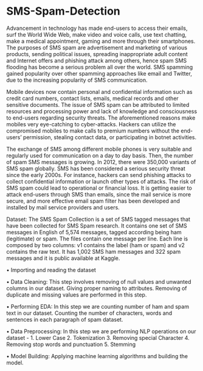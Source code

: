 # SMS-Spam-Detection

Advancement in technology has made end-users to access their emails, surf the World Wide Web, make video and voice calls, use text chatting, make a medical appointment, gaming and more through their smartphones. The purposes of SMS spam are advertisement and marketing of various products, sending political issues, spreading inappropriate adult content and Internet offers and phishing attack among others, hence spam SMS flooding has become a serious problem all over the world. SMS spamming gained popularity over other spamming approaches like email and Twitter, due to the increasing popularity of SMS communication.

Mobile devices now contain personal and confidential information such as credit card numbers, contact lists, emails, medical records and other sensitive documents. The issue of SMS spam can be attributed to limited resources and processing power and lack of knowledge and consciousness to end-users regarding security threats. The aforementioned reasons make mobiles very eye-catching to cyber-attacks. Hackers can utilize the compromised mobiles to make calls to premium numbers without the end-users’ permission, stealing contact data, or participating in botnet activities.

The exchange of SMS among different mobile phones is very suitable and regularly used for communication on a day to day basis. Then, the number of spam SMS messages is growing. In 2012, there were 350,000 variants of SMS spam globally. SMS has been considered a serious security threat since the early 2000s. For instance, hackers can send phishing attacks to collect confidential information or launch other types of attacks. The risk of SMS spam could lead to operational or financial loss. It is getting easier to attack end-users through SMS than emails, since the mail service is more secure, and more effective email spam filter has been developed and installed by mail service providers and users.

Dataset:
The SMS Spam Collection is a set of SMS tagged messages that have been collected for SMS Spam research. It contains one set of SMS messages in English of 5,574 messages, tagged according being ham (legitimate) or spam. The files contain one message per line. Each line is composed by two columns: v1 contains the label (ham or spam) and v2 contains the raw text.  It has 1,002 SMS ham messages and 322 spam messages and it is public available at Kaggle.

•	Importing and reading the dataset

•	Data Cleaning: This step involves removing of null values and unwanted columns in our dataset. Giving proper naming to attributes. Removing of duplicate and missing values are performed in this step.

•	Performing EDA: In this step we are counting number of ham and spam text in our dataset. Counting the number of characters, words and sentences in each paragraph of spam dataset.

•	Data Preprocessing: In this step we are performing NLP operations on our dataset - 1. Lower Case 
                         2. Tokenization
                         3. Removing special Character 
                         4. Removing stop words and punctuation 
                         5. Stemming

•	Model Building: Applying machine learning algorithms and building the model.
